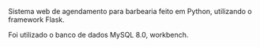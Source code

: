 Sistema web de agendamento para barbearia feito em Python, utilizando o framework Flask.

Foi utilizado o banco de dados MySQL 8.0, workbench.
